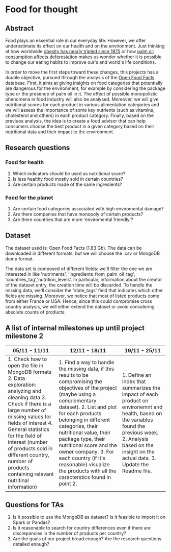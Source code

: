# Food for thought


## Abstract
Food plays an essential role in our everyday life. However, we ofter underestimate its effect on our health and on the environment.
Just thinking at how worldwide [obesity has nearly tripled since 1975](http://www.who.int/news-room/fact-sheets/detail/obesity-and-overweight) or how [palm oil consumption affects deforestation](https://www.independent.co.uk/life-style/palm-oil-health-impact-environment-animals-deforestation-heart-a8505521.html) makes us wonder whether it is possible to change our eating habits to improve our's and world's life conditions. 

In order to move the first steps toward these changes, this projects has a double objective, pursued through the analysis of the [Open Food Facts](https://world.openfoodfacts.org/) database. First, it aims at giving insights on food categories that potentially are dangerous for the environment, for example by considering the package type or the presence of palm oil in it. The effect of possible monopolistic phenomena in food industry will also be analysed. Moreover, we will give nutritional scores for each product in various alimentation categories and we will assess the importance of some key nutrients (such as vitamins, cholesterol and others) in each product category.
Finally, based on the previuos analysis, the idea is to create a food advisor that can help consumers choose the best product in a given category based on their nutritional data and their impact to the environment. 

## Research questions

### Food for health

1. Which indicators should be used as nutritional score?
2. Is less healthy food mostly sold in certain countries?
3. Are certain products made of the same ingredients?

### Food for the planet
1. Are certain food categories associated with high enviromental damage?
2. Are there companies that have monopoly of certain products?
3. Are there countries that are more 'enviromental friendly'?

## Dataset
The dataset used is: Open Food Facts (1.83 Gb).
The data can be downloaded in different formats, but we will choose the .csv or MongoDB dump format.

The data set is composed of different fields: we'll filter the one we are interested in like  'nutriments', 'ingredients_from_palm_oil_tag', 'countries_tag','nutrition_levels'. In particular, information about the creator of the dataset entry, the creation time will be discarded.
To handle the missing data, we'll consider the 'state_tags' field that indicates which other fields are missing.
Moreover, we notice that most of listed products come from either France or USA. Hence, since this could compromise cross country analysis, we will either extend the dataset or avoid considering absolute counts of products.

## A list of internal milestones up until project milestone 2
| 05/11 - 11/11                                                                                                                                                                                                                                                                                                                                   | 12/11 - 18/11                                                                                                                                                                                                                                                                                                                                                                                                                       | 19/11 - 25/11                                                                                                                                                                                                              |
|-------------------------------------------------------------------------------------------------------------------------------------------------------------------------------------------------------------------------------------------------------------------------------------------------------------------------------------------------|-------------------------------------------------------------------------------------------------------------------------------------------------------------------------------------------------------------------------------------------------------------------------------------------------------------------------------------------------------------------------------------------------------------------------------------|----------------------------------------------------------------------------------------------------------------------------------------------------------------------------------------------------------------------------|
| 1. Check how to open the file in MongoDB formats 2. Data exploration: analyzing and cleaning data  3. Check if there is a large number of missing values for fields of interest  4. General statistics for the field of interest (number of products sold in different country,  number of products containing relevant nutritinal information) | 1. Find a way to handle the missing data,  if this results to be compromising the objectives of the project (maybe using a complementary dataset). 2. List and plot for each products belonging in different categories,  their nutritional value, their package type, their nutritional score and the owner company. 3. For each country (if it's reasonable) visualize the products  with all the caracterstics found in point 2. | 1. Define an index that summarizes the impact of each product on environemnt and health,  based on the variables found the previous week. 2. Analysis based on the insight on the actual data.  3. Update the Readme file. |




## Questions for TAs

1. Is it possible to use the MongoDB as dataset? Is it feasible to import it on Spark or Pandas?
2. Is it reasonable to search for country differences even if there are discrepancies in the number of products per country?
3. Are the goals of our project broad enough? Are the research questions detailed enough?

